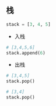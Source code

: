 <!--
 * @Description: 
 * @Version: 1.0
 * @Author: DaLao
 * @Email: dalao_li@163.com
 * @Date: 2021-12-04 01:52:56
 * @LastEditors: DaLao
 * @LastEditTime: 2022-01-03 20:20:15
-->

## 栈

```py
stack = [3, 4, 5]
```

- 入栈

```py
# [3,4,5,6]
stack.append(6)
```

- 出栈

```py
# [3,4,5]
stack.pop()

# [3,4]
stack.pop()
```